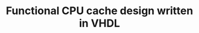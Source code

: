 ---
layout: default
title: Functional CPU cache design written in VHDL
img: cache.png
repo: https://github.com/MaiHameed/cache-design
alt: Screenshot of the cache architecture
---